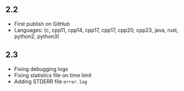 ## 2.2
- First publish on GitHub
- Languages: (c, cpp11, cpp14, cpp17, cpp17, cpp20, cpp23, java, rust, python2, python3)

## 2.3
- Fixing debugging logs
- Fixing statistics file on time limit
- Adding STDERR file `error.log`